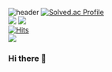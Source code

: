 ![header](https://capsule-render.vercel.app/api?type=wave&color=A9A9A9&height=300&section=header&text=seongyoung%20github&animation=twinkling&fontSize=90&fontColor=708090)
[![Solved.ac Profile](http://mazassumnida.wtf/api/v2/generate_badge?boj=ham033100)](https://solved.ac/ham033100/)<br>
<img src="https://img.shields.io/badge/JAVA-007396?style=for-the-badge&logo=java&logoColor=white"> <!--java 뱃지-->
<img src="https://img.shields.io/badge/github-181717?style=for-the-badge&logo=github&logoColor=white"><br> <!--github 뱃지-->
[![Hits](https://hits.seeyoufarm.com/api/count/incr/badge.svg?url=https%3A%2F%2Fgithub.com%2Fgjbae1212%2Fhit-counter)](https://hits.seeyoufarm.com)<br>
<a href="https://www.instagram.com/h.seong_0">
        <img src="https://img.shields.io/badge/
        Instagram-E4405F?style=for-the-badge&logo=Instagram&logoColor=white"> 
    </a>



### Hi there 👋

<!--
**hamseongyoung/hamseongyoung** is a ✨ _special_ ✨ repository because its `README.md` (this file) appears on your GitHub profile.

Here are some ideas to get you started:

- 🔭 I’m currently working on ...
- 🌱 I’m currently learning ...
- 👯 I’m looking to collaborate on ...
- 🤔 I’m looking for help with ...
- 💬 Ask me about ...
- 📫 How to reach me: ...
- 😄 Pronouns: ...
- ⚡ Fun fact: ...
-->
